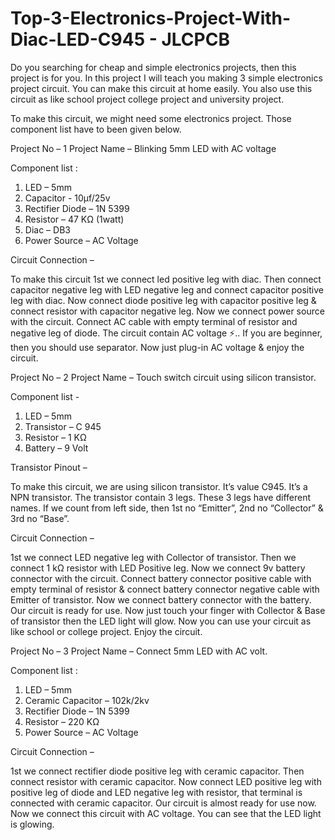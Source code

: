 # Top-3-Electronics-Project-With-Diac-LED-C945 - JLCPCB

Do you searching for cheap and simple electronics projects, then this project is for you. In this project I will teach you making 3 simple electronics project circuit. You can make this circuit at home easily. You also use this circuit as like school project college project and university project. 

To make this circuit, we might need some electronics project. Those component list have to been given below.

Project No – 1
Project Name –  Blinking 5mm LED with AC voltage

Component list : 

1. LED – 5mm
2. Capacitor - 10µf/25v
3. Rectifier Diode – 1N 5399
4. Resistor – 47 KΩ (1watt)
5. Diac – DB3
6. Power Source – AC Voltage

Circuit Connection –

To make this circuit 1st we connect led positive leg with diac. Then connect capacitor negative leg with LED negative leg and connect capacitor positive leg with diac. Now connect diode positive leg with capacitor positive leg & connect resistor with capacitor negative leg.
Now we connect power source with the circuit. Connect AC cable with empty terminal of resistor and negative leg of diode. 
The circuit contain AC voltage ⚡.. If you are beginner, then you should use separator.
Now just plug-in AC voltage & enjoy the circuit.

Project No – 2
Project Name – Touch switch circuit using silicon transistor.

Component list -

1. LED – 5mm
2. Transistor – C 945
3. Resistor – 1 KΩ 
4. Battery – 9 Volt

Transistor Pinout – 

To make this circuit, we are using silicon transistor. It’s value C945. It’s a NPN transistor. The transistor contain 3 legs. These 3 legs have different names. If we count from left side, then 1st  no “Emitter”, 2nd  no “Collector” & 3rd no “Base”.

Circuit Connection – 

1st we connect LED negative leg with Collector of transistor. Then we connect 1 kΩ resistor with LED Positive leg.
Now we connect 9v battery connector with the circuit. Connect battery connector positive cable with empty terminal of resistor & connect battery connector negative cable with Emitter of transistor.
Now we connect battery connector with the battery. Our circuit is ready for use. Now just touch your finger with Collector & Base of transistor then the LED light will glow.
Now you can use your circuit as like school or college project.  Enjoy the circuit.

Project No – 3
Project Name –  Connect 5mm LED with AC volt.

Component list : 

1. LED – 5mm
2. Ceramic Capacitor – 102k/2kv
3. Rectifier Diode – 1N 5399
4. Resistor – 220 KΩ 
5. Power Source – AC Voltage

Circuit Connection –

1st we connect rectifier diode positive leg with ceramic capacitor. Then connect resistor with ceramic capacitor. Now connect LED positive leg with positive leg of diode and LED negative leg with resistor, that terminal is connected with ceramic capacitor. 
Our circuit is almost ready for use now. Now we connect this circuit with AC voltage. You can see that the LED light is glowing.
